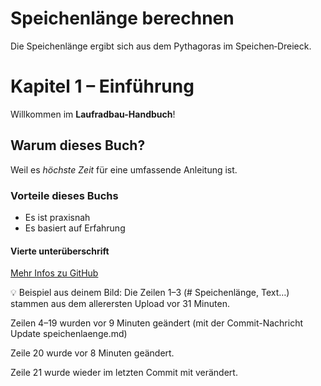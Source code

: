 # Speichenlänge berechnen

Die Speichenlänge ergibt sich aus dem Pythagoras im Speichen‑Dreieck.

# Kapitel 1 – Einführung

Willkommen im **Laufradbau-Handbuch**!

## Warum dieses Buch?

Weil es *höchste Zeit* für eine umfassende Anleitung ist.

### Vorteile dieses Buchs

- Es ist praxisnah
- Es basiert auf Erfahrung

#### Vierte unterüberschrift

[Mehr Infos zu GitHub](https://github.com)

💡 Beispiel aus deinem Bild:
Die Zeilen 1–3 (# Speichenlänge, Text…) stammen aus dem allerersten Upload vor 31 Minuten.

Zeilen 4–19 wurden vor 9 Minuten geändert (mit der Commit-Nachricht Update speichenlaenge.md)

Zeile 20 wurde vor 8 Minuten geändert.

Zeile 21 wurde wieder im letzten Commit mit verändert.
